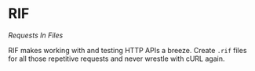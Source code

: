 # RIF
_Requests In Files_

RIF makes working with and testing HTTP APIs a breeze. Create `.rif` files
for all those repetitive requests and never wrestle with cURL again.
